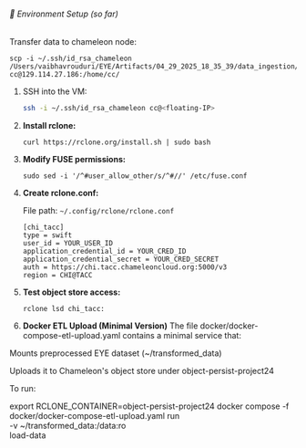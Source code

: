 ###### 🔧 Environment Setup (so far)

Transfer data to chameleon node:
   ```
   scp -i ~/.ssh/id_rsa_chameleon /Users/vaibhavrouduri/EYE/Artifacts/04_29_2025_18_35_39/data_ingestion/ingested/transformed_data.zip cc@129.114.27.186:/home/cc/
   ```

1. SSH into the VM:
   ```bash
   ssh -i ~/.ssh/id_rsa_chameleon cc@<floating-IP>

2. **Install rclone:**
   ```
   curl https://rclone.org/install.sh | sudo bash
   ```

3. **Modify FUSE permissions:**
   ```
   sudo sed -i '/^#user_allow_other/s/^#//' /etc/fuse.conf
   ```

4. **Create rclone.conf:**

   File path: `~/.config/rclone/rclone.conf`

   ```
   [chi_tacc]
   type = swift
   user_id = YOUR_USER_ID
   application_credential_id = YOUR_CRED_ID
   application_credential_secret = YOUR_CRED_SECRET
   auth = https://chi.tacc.chameleoncloud.org:5000/v3
   region = CHI@TACC
   ```

5. **Test object store access:**
   ```
   rclone lsd chi_tacc:
   ```

6. **Docker ETL Upload (Minimal Version)**
The file docker/docker-compose-etl-upload.yaml contains a minimal service that:

Mounts preprocessed EYE dataset (~/transformed_data)

Uploads it to Chameleon's object store under object-persist-project24

To run:

export RCLONE_CONTAINER=object-persist-project24
docker compose -f docker/docker-compose-etl-upload.yaml run \
  -v ~/transformed_data:/data:ro \
  load-data
